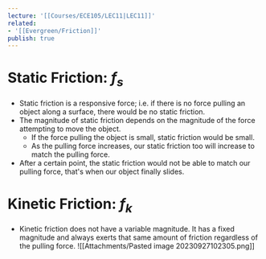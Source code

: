 ```yaml
---
lecture: '[[Courses/ECE105/LEC11|LEC11]]'
related:
- '[[Evergreen/Friction]]'
publish: true
---
```


# Static Friction: $f_s$
- Static friction is a responsive force; i.e. if there is no force pulling an object along a surface, there would be no static friction.
- The magnitude of static friction depends on the magnitude of the force attempting to move the object.
	- If the force pulling the object is small, static friction would be small.
	- As the pulling force increases, our static friction too will increase to match the pulling force.
- After a certain point, the static friction would not be able to match our pulling force, that's when our object finally slides.
# Kinetic Friction: $f_k$
- Kinetic friction does not have a variable magnitude. It has a fixed magnitude and always exerts that same amount of friction regardless of the pulling force.
![[Attachments/Pasted image 20230927102305.png]]